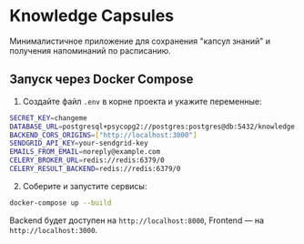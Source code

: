# Knowledge Capsules

Минималистичное приложение для сохранения "капсул знаний" и получения напоминаний по расписанию.

## Запуск через Docker Compose

1. Создайте файл `.env` в корне проекта и укажите переменные:

```bash
SECRET_KEY=changeme
DATABASE_URL=postgresql+psycopg2://postgres:postgres@db:5432/knowledge
BACKEND_CORS_ORIGINS=["http://localhost:3000"]
SENDGRID_API_KEY=your-sendgrid-key
EMAILS_FROM_EMAIL=noreply@example.com
CELERY_BROKER_URL=redis://redis:6379/0
CELERY_RESULT_BACKEND=redis://redis:6379/0
```

2. Соберите и запустите сервисы:

```bash
docker-compose up --build
```

Backend будет доступен на `http://localhost:8000`, Frontend — на `http://localhost:3000`.
